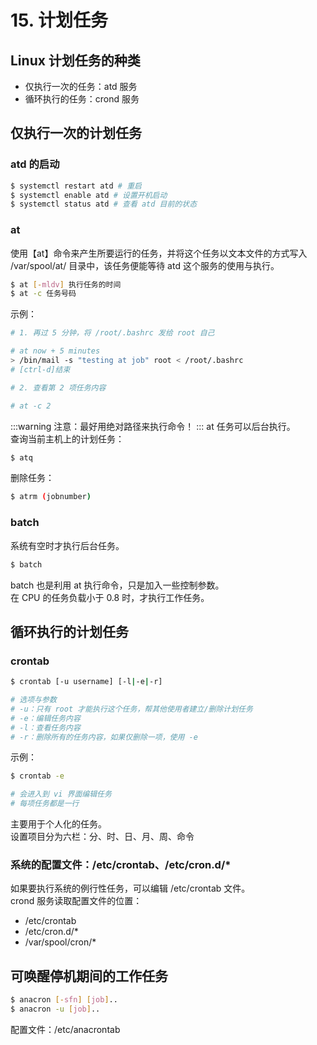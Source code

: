 # 15. 计划任务

## Linux 计划任务的种类

- 仅执行一次的任务：atd 服务
- 循环执行的任务：crond 服务

## 仅执行一次的计划任务

### atd 的启动

```bash
$ systemctl restart atd # 重启
$ systemctl enable atd # 设置开机启动
$ systemctl status atd # 查看 atd 目前的状态
```

### at

使用【at】命令来产生所要运行的任务，并将这个任务以文本文件的方式写入 /var/spool/at/ 目录中，该任务便能等待 atd 这个服务的使用与执行。

```bash
$ at [-mldv] 执行任务的时间
$ at -c 任务号码
```

示例：

```bash
# 1. 再过 5 分钟，将 /root/.bashrc 发给 root 自己

# at now + 5 minutes
> /bin/mail -s "testing at job" root < /root/.bashrc
# [ctrl-d]结束
```

```bash
# 2. 查看第 2 项任务内容

# at -c 2
```

:::warning
注意：最好用绝对路径来执行命令！
:::
at 任务可以后台执行。<br />查询当前主机上的计划任务：

```bash
$ atq
```

删除任务：

```bash
$ atrm (jobnumber)
```

### batch

系统有空时才执行后台任务。

```bash
$ batch
```

batch 也是利用 at 执行命令，只是加入一些控制参数。<br />在 CPU 的任务负载小于 0.8 时，才执行工作任务。

## 循环执行的计划任务

### crontab

```bash
$ crontab [-u username] [-l|-e|-r]

# 选项与参数
# -u：只有 root 才能执行这个任务，帮其他使用者建立/删除计划任务
# -e：编辑任务内容
# -l：查看任务内容
# -r：删除所有的任务内容，如果仅删除一项，使用 -e
```

示例：

```bash
$ crontab -e

# 会进入到 vi 界面编辑任务
# 每项任务都是一行
```

主要用于个人化的任务。<br />设置项目分为六栏：分、时、日、月、周、命令

### 系统的配置文件：/etc/crontab、/etc/cron.d/\*

如果要执行系统的例行性任务，可以编辑 /etc/crontab 文件。<br />crond 服务读取配置文件的位置：

- /etc/crontab
- /etc/cron.d/\*
- /var/spool/cron/\*

## 可唤醒停机期间的工作任务

```bash
$ anacron [-sfn] [job]..
$ anacron -u [job]..
```

配置文件：/etc/anacrontab
